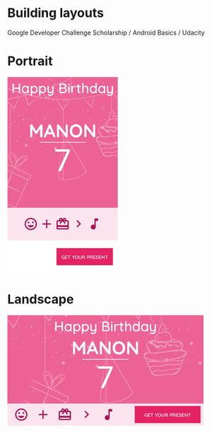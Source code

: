 # Building layouts
Google Developer Challenge Scholarship / Android Basics / Udacity
# Portrait
![Alt text](img/bdaycard-portrait.jpg)
# Landscape
![Alt text](img/bdaycard-landscape.jpg)
